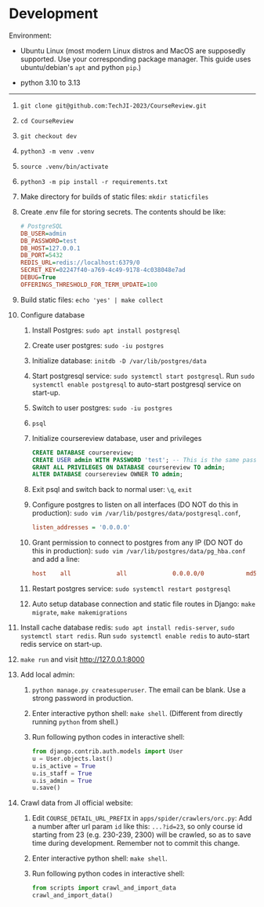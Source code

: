 # Development

Environment:

- Ubuntu Linux (most modern Linux distros and MacOS are supposedly supported. Use your corresponding package manager. This guide uses ubuntu/debian's `apt` and python `pip`.)

- python 3.10 to 3.13

---

1. `git clone git@github.com:TechJI-2023/CourseReview.git`

2. `cd CourseReview`

3. `git checkout dev`

4. `python3 -m venv .venv`

5. `source .venv/bin/activate`

6. `python3 -m pip install -r requirements.txt`

7. Make directory for builds of static files: `mkdir staticfiles`

8. Create .env file for storing secrets. The contents should be like:

   ```ini
   # PostgreSQL
   DB_USER=admin
   DB_PASSWORD=test
   DB_HOST=127.0.0.1
   DB_PORT=5432
   REDIS_URL=redis://localhost:6379/0
   SECRET_KEY=02247f40-a769-4c49-9178-4c038048e7ad
   DEBUG=True
   OFFERINGS_THRESHOLD_FOR_TERM_UPDATE=100
   ```

9. Build static files: `echo 'yes' | make collect`

10. Configure database

    1. Install Postgres: `sudo apt install postgresql`

    2. Create user postgres: `sudo -iu postgres`

    3. Initialize database: `initdb -D /var/lib/postgres/data`

    4. Start postgresql service: `sudo systemctl start postgresql`. Run `sudo systemctl enable postgresql` to auto-start postgresql service on start-up.

    5. Switch to user postgres: `sudo -iu postgres`

    6. `psql`

    7. Initialize coursereview database, user and privileges

       ```sql
       CREATE DATABASE coursereview;
       CREATE USER admin WITH PASSWORD 'test'; -- This is the same password of admin in .env file above.
       GRANT ALL PRIVILEGES ON DATABASE coursereview TO admin;
       ALTER DATABASE coursereview OWNER TO admin;
       ```

    8. Exit psql and switch back to normal user: `\q`, `exit`

    9. Configure postgres to listen on all interfaces (DO NOT do this in production): `sudo vim /var/lib/postgres/data/postgresql.conf`,

       ```ini
       listen_addresses = '0.0.0.0'
       ```

    10. Grant permission to connect to postgres from any IP (DO NOT do this in production): `sudo vim /var/lib/postgres/data/pg_hba.conf` and add a line:

        ```ini
        host    all             all             0.0.0.0/0            md5
        ```

    11. Restart postgres service: `sudo systemctl restart postgresql`

    12. Auto setup database connection and static file routes in Django: `make migrate`, `make makemigrations`

11. Install cache database redis: `sudo apt install redis-server`, `sudo systemctl start redis`. Run `sudo systemctl enable redis` to auto-start redis service on start-up.

12. `make run` and visit http://127.0.0.1:8000

13. Add local admin:

    1. `python manage.py createsuperuser`. The email can be blank. Use a strong password in production.

    2. Enter interactive python shell: `make shell`. (Different from directly running `python` from shell.)

    3. Run following python codes in interactive shell:
       ```python
       from django.contrib.auth.models import User
       u = User.objects.last()
       u.is_active = True
       u.is_staff = True
       u.is_admin = True
       u.save()
       ```

14. Crawl data from JI official website:

    1. Edit `COURSE_DETAIL_URL_PREFIX` in `apps/spider/crawlers/orc.py`: Add a number after url param `id` like this: `...?id=23`, so only course id starting from 23 (e.g. 230-239, 2300) will be crawled, so as to save time during development. Remember not to commit this change.

    2. Enter interactive python shell: `make shell`.

    3. Run following python codes in interactive shell:
       ```python
       from scripts import crawl_and_import_data
       crawl_and_import_data()
       ```
